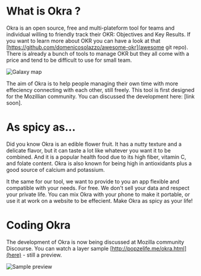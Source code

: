 # What is Okra ?
Okra is an open source, free and multi-plateform tool for teams and individual willing to friendly track their OKR: Objectives and Key Results. If you want to learn more about OKR you can have a look at that [https://github.com/domenicosolazzo/awesome-okr](awesome git repo). There is already a bunch of tools to manage OKR but they all come with a price and tend to be difficult to use for small team. 

![Galaxy map](http://popzelife.me/index/okra/galaxy-map.png)

The aim of Okra is to help people managing their own time with more effeciency connecting with each other, still freely. This tool is first designed for the Mozillian community. You can discussed the development here: [link soon].


# As spicy as...
Did you know Okra is an edible flower fruit. It has a nutty texture and a delicate flavor, but it can taste a lot like whatever you want it to be combined. And it is a popular health food due to its high fiber, vitamin C, and folate content. Okra is also known for being high in antioxidants plus a good source of calcium and potassium.

It the same for our tool, we want to provide to you an app flexible and compatible with your needs. For free. We don't sell your data and respect your private life. You can mix Okra with your phone to make it portable, or use it at work on a website to be effecient. Make Okra as spicy as your life!


# Coding Okra
The development of Okra is now being discussed at Mozilla community Discourse. You can watch a layer sample [http://popzelife.me/okra.html](here) - still a preview.

![Sample preview](http://popzelife.me/index/okra/sample-okr.png)
